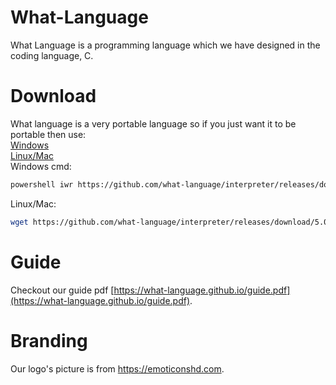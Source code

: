 # What-Language 
What Language is a programming language which we have designed in the coding language, C. 

# Download
What language is a very portable language so if you just want it to be portable then use: <br>
[Windows](https://github.com/what-language/interpreter/releases/download/5.0.0/wli.exe) <br>
[Linux/Mac](https://github.com/what-language/interpreter/releases/download/5.0.0/wli) <br>
Windows cmd: <br>
```sh
powershell iwr https://github.com/what-language/interpreter/releases/download/5.0.0/wli.exe -OutFile ./wli.exe && wli.exe --help
```
Linux/Mac: <br>
```sh
wget https://github.com/what-language/interpreter/releases/download/5.0.0/wli | ./wli --help
```




# Guide
Checkout our guide pdf  [https://what-language.github.io/guide.pdf](https://what-language.github.io/guide.pdf).

# Branding
Our logo's picture is from https://emoticonshd.com.

